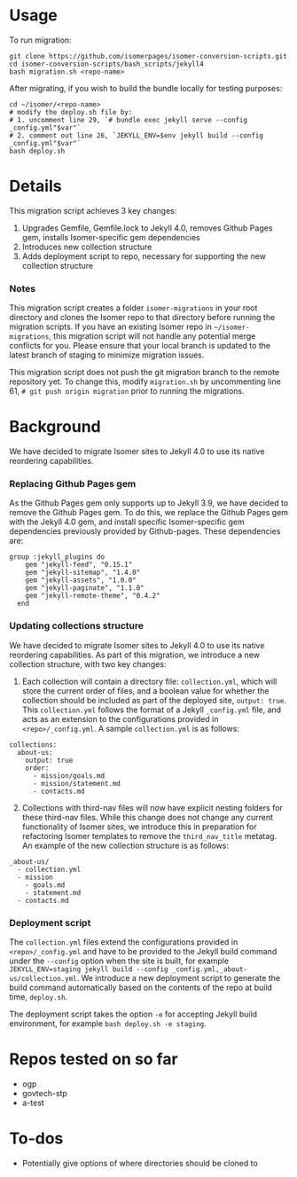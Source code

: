 # Usage

To run migration:
```
git clone https://github.com/isomerpages/isomer-conversion-scripts.git
cd isomer-conversion-scripts/bash_scripts/jekyll4
bash migration.sh <repo-name>
```

After migrating, if you wish to build the bundle locally for testing purposes:
```
cd ~/isomer/<repo-name>
# modify the deploy.sh file by:
# 1. uncomment line 29, `# bundle exec jekyll serve --config _config.yml"$var"`
# 2. comment out line 26, `JEKYLL_ENV=$env jekyll build --config _config.yml"$var"`
bash deploy.sh
```

# Details

This migration script achieves 3 key changes:

1) Upgrades Gemfile, Gemfile.lock to Jekyll 4.0, removes Github Pages gem, installs Isomer-specific gem dependencies
2) Introduces new collection structure
3) Adds deployment script to repo, necessary for supporting the new collection structure

### Notes
This migration script creates a folder `isomer-migrations` in your root directory and clones the Isomer repo to that directory before running the migration scripts.
If you have an existing Isomer repo in `~/isomer-migrations`, this migration script will not handle any potential merge conflicts for you. Please ensure that your local branch is updated to the latest branch of staging to minimize migration issues.

This migration script does not push the git migration branch to the remote repository yet. To change this, modify `migration.sh` by uncommenting line 61, `# git push origin migration` prior to running the migrations.

# Background
We have decided to migrate Isomer sites to Jekyll 4.0 to use its native reordering capabilities.

### Replacing Github Pages gem
As the Github Pages gem only supports up to Jekyll 3.9, we have decided to remove the Github Pages gem. To do this, we replace the Github Pages gem with the Jekyll 4.0 gem, and install specific Isomer-specific gem dependencies previously provided by Github-pages. These dependencies are:

```
group :jekyll_plugins do
    gem "jekyll-feed", "0.15.1"
    gem "jekyll-sitemap", "1.4.0"
    gem "jekyll-assets", "1.0.0"
    gem "jekyll-paginate", "1.1.0"
    gem "jekyll-remote-theme", "0.4.2"
  end
```

### Updating collections structure
We have decided to migrate Isomer sites to Jekyll 4.0 to use its native reordering capabilities. As part of this migration, we introduce a new collection structure, with two key changes:

1) Each collection will contain a directory file: `collection.yml`, which will store the current order of files, and a boolean value for whether the collection should be included as part of the deployed site, `output: true`. This `collection.yml` follows the format of a Jekyll `_config.yml` file, and acts as an extension to the configurations provided in `<repo>/_config.yml`. A sample `collection.yml` is as follows:
```
collections:
  about-us:
    output: true
    order:
      - mission/goals.md
      - mission/statement.md
      - contacts.md
```

2) Collections with third-nav files will now have explicit nesting folders for these third-nav files. While this change does not change any current functionality of Isomer sites, we introduce this in preparation for refactoring Isomer templates to remove the `third_nav_title` metatag.  An example of the new collection structure is as follows:

```
_about-us/
  - collection.yml
  - mission
    - goals.md
    - statement.md
  - contacts.md
```

### Deployment script
The `collection.yml` files extend the configurations provided in `<repo>/_config.yml` and have to be provided to the Jekyll build command under the `--config` option when the site is built, for example `JEKYLL_ENV=staging jekyll build --config _config.yml,_about-us/collection.yml`. We introduce a new deployment script to generate the build command automatically based on the contents of the repo at build time, `deploy.sh`.

The deployment script takes the option `-e` for accepting Jekyll build environment, for example `bash deploy.sh -e staging`.


# Repos tested on so far
- ogp
- govtech-stp
- a-test

# To-dos
- Potentially give options of where directories should be cloned to 
